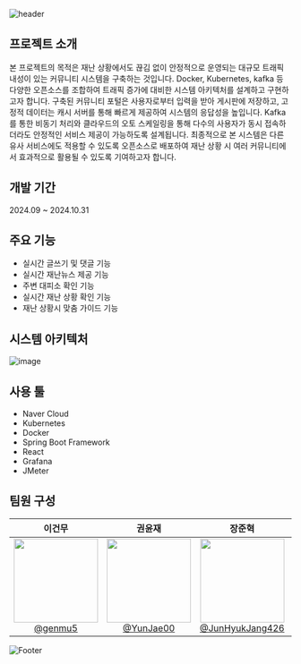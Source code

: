 ![header](https://capsule-render.vercel.app/api?type=waving&color=timeGradient&text=재난%20상황시%20커뮤니티%20마비%20방지를%20위한%20대용량%20트래픽%20처리%20시스템&animation=twinkling&fontSize=25&height=230)

## 프로젝트 소개
본 프로젝트의 목적은 재난 상황에서도 끊김 없이 안정적으로 운영되는 대규모 트래픽 내성이 있는 커뮤니티
시스템을 구축하는 것입니다. Docker, Kubernetes, kafka 등 다양한 오픈소스를 조합하여 트래픽 증가에
대비한 시스템 아키텍처를 설계하고 구현하고자 합니다. 구축된 커뮤니티 포털은 사용자로부터 입력을 받아
게시판에 저장하고, 고정적 데이터는 캐시 서버를 통해 빠르게 제공하여 시스템의 응답성을 높입니다.
Kafka를 통한 비동기 처리와 클라우드의 오토 스케일링을 통해 다수의 사용자가 동시 접속하더라도 안정적인
서비스 제공이 가능하도록 설계됩니다. 최종적으로 본 시스템은 다른 유사 서비스에도 적용할 수 있도록
오픈소스로 배포하여 재난 상황 시 여러 커뮤니티에서 효과적으로 활용될 수 있도록 기여하고자 합니다.



## 개발 기간
2024.09 ~ 2024.10.31


## 주요 기능
- 실시간 글쓰기 및 댓글 기능
- 실시간 재난뉴스 제공 기능
- 주변 대피소 확인 기능
- 실시간 재난 상황 확인 기능
- 재난 상황시 맞춤 가이드 기능

## 시스템 아키텍처
![image](https://github.com/user-attachments/assets/751d94ef-d831-4ab7-ba2c-c628258c2ae7)


## 사용 툴
- Naver Cloud
- Kubernetes
- Docker
- Spring Boot Framework
- React
- Grafana
- JMeter


## 팀원 구성

<div align="center">

| **이건무** | **권윤재** | **장준혁** | **류다현** |
| :------: |  :------: | :------: | :------: |
| [<img src="https://avatars.githubusercontent.com/u/104745651?v=4" height=150 width=150> <br/> @genmu5](https://github.com/genmu5) | [<img src="https://avatars.githubusercontent.com/u/149296558?v=4" height=150 width=150> <br/> @YunJae00](https://github.com/YunJae00) | [<img src="https://avatars.githubusercontent.com/u/149230989?v=4" height=150 width=150> <br/> @JunHyukJang426](https://github.com/JunHyukJang426) | [<img src="https://avatars.githubusercontent.com/u/155932356?v=4" height=150 width=150> <br/> @xaxvun](https://github.com/xaxvun) |

</div>

![Footer](https://capsule-render.vercel.app/api?type=waving&color=timeGradient&height=200&section=footer)
